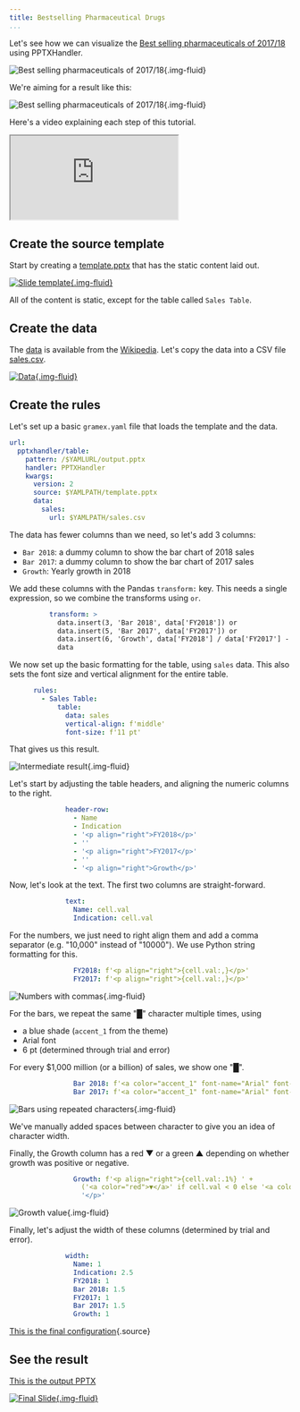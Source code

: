 ```yaml
---
title: Bestselling Pharmaceutical Drugs
...
```


Let's see how we can visualize the [Best selling pharmaceuticals of 2017/18][data] using PPTXHandler.

![Best selling pharmaceuticals of 2017/18](sales-table.png){.img-fluid}

We're aiming for a result like this:

![Best selling pharmaceuticals of 2017/18](output.jpg){.img-fluid}

Here's a video explaining each step of this tutorial.

<div class="ratio ratio-16x9">
  <iframe src="https://www.youtube.com/embed/Kwsftx9UV7o" allowfullscreen></iframe>
</div>

## Create the source template

Start by creating a [template.pptx](template.pptx) that has the static content laid out.

[![Slide template](template.png){.img-fluid}](template.pptx)

All of the content is static, except for the table called `Sales Table`.

## Create the data

The [data][data] is available from the [Wikipedia][data]. Let's copy the data into a CSV file [sales.csv](sales.csv).

[![Data](sales.png){.img-fluid}](sales.csv)

[data]: https://en.wikipedia.org/wiki/List_of_largest_selling_pharmaceutical_products#Best_selling_pharmaceuticals_of_2017/18

## Create the rules

Let's set up a basic `gramex.yaml` file that loads the template and the data.

```yaml
url:
  pptxhandler/table:
    pattern: /$YAMLURL/output.pptx
    handler: PPTXHandler
    kwargs:
      version: 2
      source: $YAMLPATH/template.pptx
      data:
        sales:
          url: $YAMLPATH/sales.csv
```

The data has fewer columns than we need, so let's add 3 columns:

- `Bar 2018`: a dummy column to show the bar chart of 2018 sales
- `Bar 2017`: a dummy column to show the bar chart of 2017 sales
- `Growth`: Yearly growth in 2018

We add these columns with the Pandas `transform:` key. This needs a single expression, so we
combine the transforms using `or`.

```yaml
          transform: >
            data.insert(3, 'Bar 2018', data['FY2018']) or
            data.insert(5, 'Bar 2017', data['FY2017']) or
            data.insert(6, 'Growth', data['FY2018'] / data['FY2017'] - 1) or
            data
```

We now set up the basic formatting for the table, using `sales` data. This also sets the font size
and vertical alignment for the entire table.

```yaml
      rules:
        - Sales Table:
            table:
              data: sales
              vertical-align: f'middle'
              font-size: f'11 pt'
```

That gives us this result.

![Intermediate result](intermediate.png){.img-fluid}

Let's start by adjusting the table headers, and aligning the numeric columns to the right.

```yaml
              header-row:
                - Name
                - Indication
                - '<p align="right">FY2018</p>'
                - ''
                - '<p align="right">FY2017</p>'
                - ''
                - '<p align="right">Growth</p>'
```

Now, let's look at the text. The first two columns are straight-forward.

```yaml
              text:
                Name: cell.val
                Indication: cell.val
```

For the numbers, we just need to right align them and add a comma separator (e.g. "10,000" instead of "10000"). We use Python string formatting for this.

```yaml
                FY2018: f'<p align="right">{cell.val:,}</p>'
                FY2017: f'<p align="right">{cell.val:,}</p>'
```

![Numbers with commas](comma.png){.img-fluid}


For the bars, we repeat the same "█" character multiple times, using

- a blue shade (`accent_1` from the theme)
- Arial font
- 6 pt (determined through trial and error)

For every $1,000 million (or a billion) of sales, we show one "█".

```yaml
                Bar 2018: f'<a color="accent_1" font-name="Arial" font-size="6pt">' + ('█' * int(cell.val / 1000)) + '</a>'
                Bar 2017: f'<a color="accent_1" font-name="Arial" font-size="6pt">' + ('█' * int(cell.val / 1000)) + '</a>'
```

![Bars using repeated characters](bars.png){.img-fluid}

We've manually added spaces between character to give you an idea of character width.

Finally, the Growth column has a red ▼ or a green ▲ depending on whether growth was positive or negative.

```yaml
                Growth: f'<p align="right">{cell.val:.1%} ' +
                  ('<a color="red">▼</a>' if cell.val < 0 else '<a color="green">▲</a>') +
                  '</p>'
```

![Growth value](growth.png){.img-fluid}


Finally, let's adjust the width of these columns (determined by trial and error).

```yaml
              width:
                Name: 1
                Indication: 2.5
                FY2018: 1
                Bar 2018: 1.5
                FY2017: 1
                Bar 2017: 1.5
                Growth: 1
```

[This is the final configuration](gramex.yaml.source){.source}

## See the result

[This is the output PPTX](output.pptx)

[![Final Slide](output.jpg){.img-fluid}](output.pptx)
